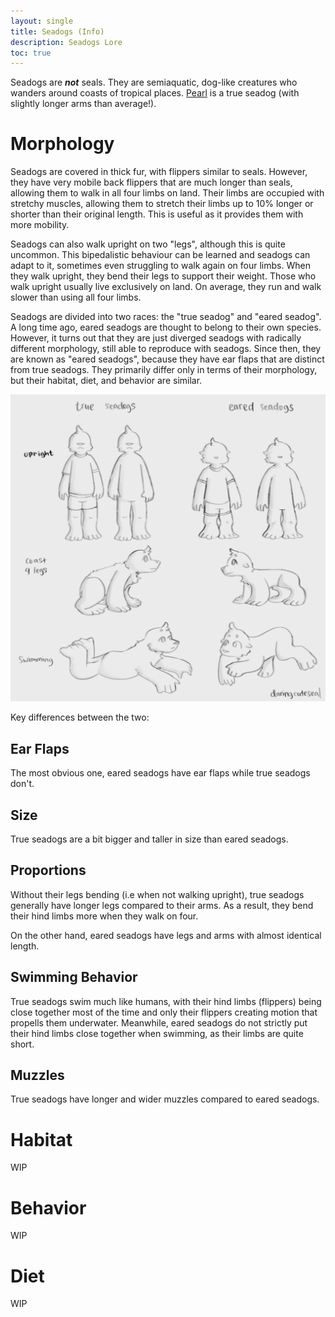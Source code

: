 ```yaml
---
layout: single
title: Seadogs (Info)
description: Seadogs Lore
toc: true
---
```


Seadogs are ***not*** seals. They are semiaquatic, dog-like creatures who wanders around coasts of tropical places. [Pearl](pearl.png) is a true seadog (with slightly longer arms than average!).


# Morphology
Seadogs are covered in thick fur, with flippers similar to seals. However, they have very mobile back flippers that are much longer than seals, allowing them to walk in all four limbs on land. Their limbs are occupied with stretchy muscles, allowing them to stretch their limbs up to 10% longer or shorter than their original length. This is useful as it provides them with more mobility.

Seadogs can also walk upright on two "legs", although this is quite uncommon. This bipedalistic behaviour can be learned and seadogs can adapt to it, sometimes even struggling to walk again on four limbs. When they walk upright, they bend their legs to support their weight. Those who walk upright usually live exclusively on land. On average, they run and walk slower than using all four limbs.

Seadogs are divided into two races: the "true seadog" and "eared seadog". A long time ago, eared seadogs are thought to belong to their own species. However, it turns out that they are just diverged seadogs with radically different morphology, still able to reproduce with seadogs. Since then, they are known as "eared seadogs", because they have ear flaps that are distinct from true seadogs. They primarily differ only in terms of their morphology, but their habitat, diet, and behavior are similar.

![Reference image](reference.png)

Key differences between the two:

## Ear Flaps
The most obvious one, eared seadogs have ear flaps while true seadogs don't.
## Size
True seadogs are a bit bigger and taller in size than eared seadogs.

## Proportions

Without their legs bending (i.e when not walking upright), true seadogs generally have longer legs compared to their arms. As a result, they bend their hind limbs more when they walk on four.

On the other hand, eared seadogs have legs and arms with almost identical length.

## Swimming Behavior

True seadogs swim much like humans, with their hind limbs (flippers) being close together most of the time and only their flippers creating motion that propells them underwater. Meanwhile, eared seadogs do not strictly put their hind limbs close together when swimming, as their limbs are quite short.


## Muzzles
True seadogs have longer and wider muzzles compared to eared seadogs.
# Habitat
WIP

# Behavior
WIP

# Diet

WIP
